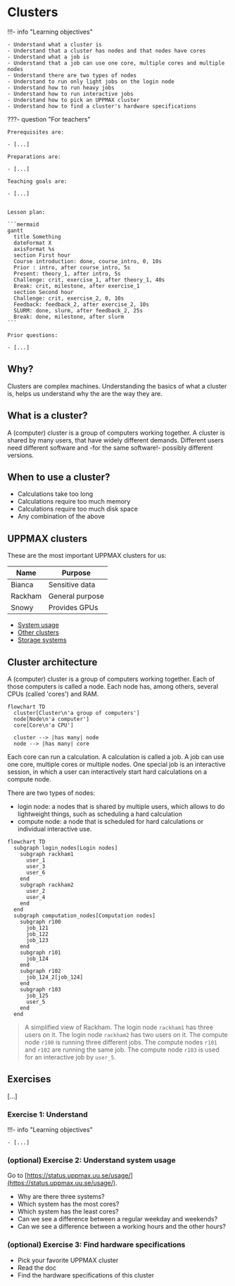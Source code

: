 # Clusters

!!!- info "Learning objectives"

    - Understand what a cluster is
    - Understand that a cluster has nodes and that nodes have cores
    - Understand what a job is
    - Understand that a job can use one core, multiple cores and multiple nodes
    - Understand there are two types of nodes
    - Understand to run only light jobs on the login node
    - Understand how to run heavy jobs
    - Understand how to run interactive jobs
    - Understand how to pick an UPPMAX cluster
    - Understand how to find a cluster's hardware specifications

???- question "For teachers"

    Prerequisites are:

    - [...]

    Preparations are:

    - [...]

    Teaching goals are:

    - [...]


    Lesson plan:

    ```mermaid
    gantt
      title Something
      dateFormat X
      axisFormat %s
      section First hour
      Course introduction: done, course_intro, 0, 10s
      Prior : intro, after course_intro, 5s
      Present: theory_1, after intro, 5s
      Challenge: crit, exercise_1, after theory_1, 40s
      Break: crit, milestone, after exercise_1
      section Second hour
      Challenge: crit, exercise_2, 0, 10s
      Feedback: feedback_2, after exercise_2, 10s
      SLURM: done, slurm, after feedback_2, 25s
      Break: done, milestone, after slurm
    ```

    Prior questions:

    - [...]

## Why?

Clusters are complex machines.
Understanding the basics of what a cluster is,
helps us understand why the are the way they are.

## What is a cluster?

A (computer) cluster is a group of computers working together.
A cluster is shared by many users,
that have widely different demands.
Different users need different software
and -for the same software!- possibly different versions.

## When to use a cluster?

- Calculations take too long
- Calculations require too much memory
- Calculations require too much disk space
- Any combination of the above

## UPPMAX clusters

These are the most important UPPMAX clusters for us:

Name   |Purpose
-------|---------------
Bianca |Sensitive data
Rackham|General purpose
Snowy  |Provides GPUs

- [System usage](https://docs.uppmax.uu.se/cluster_guides/system_usage/system_usage.html)
- [Other clusters](https://www.uu.se/en/centre/uppmax/resources/clusters)
- [Storage systems](https://www.uu.se/en/centre/uppmax/resources/storage)

## Cluster architecture

A (computer) cluster is a group of computers working together.
Each of those computers is called a node.
Each node has, among others, several CPUs (called 'cores') and RAM.

```mermaid
flowchart TD
  cluster[Cluster\n'a group of computers']
  node[Node\n'a computer']
  core[Core\n'a CPU']

  cluster --> |has many| node
  node --> |has many| core
```

Each core can run a calculation.
A calculation is called a job.
A job can use one core, multiple cores or multiple nodes.
One special job is an interactive session,
in which a user can interactively start hard calculations on a compute node.

There are two types of nodes:

- login node: a nodes that is shared by multiple users,
  which allows to do lightweight things,
  such as scheduling a hard calculation
- compute node: a node that is scheduled for hard calculations
  or individual interactive use.

```mermaid
flowchart TD
  subgraph login_nodes[Login nodes]
    subgraph rackham1
      user_1
      user_3
      user_6
    end
    subgraph rackham2
      user_2
      user_4
    end  
  end
  subgraph computation_nodes[Computation nodes]
    subgraph r100
      job_121
      job_122
      job_123
    end  
    subgraph r101
      job_124
    end  
    subgraph r102
      job_124_2[job_124]
    end  
    subgraph r103
      job_125
      user_5
    end  
  end
```

> A simplified view of Rackham.
> The login node `rackham1` has three users on it.
> The login node `rackham2` has two users on it.
> The compute node `r100` is running three different jobs.
> The compute nodes `r101` and `r102` are running the same job.
> The compute node `r103` is used for an interactive job by `user_5`.

## Exercises

[...]

### Exercise 1: Understand

!!!- info "Learning objectives"

    - [...]


### (optional) Exercise 2: Understand system usage

Go to [https://status.uppmax.uu.se/usage/](https://status.uppmax.uu.se/usage/).

- Why are there three systems?
- Which system has the most cores?
- Which system has the least cores?
- Can we see a difference between a regular weekday and weekends?
- Can we see a difference between a working hours and the other hours?

### (optional) Exercise 3: Find hardware specifications

- Pick your favorite UPPMAX cluster
- Read the doc
- Find the hardware specifications of this cluster

